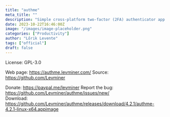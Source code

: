 ```yaml
---
title: "authme"
meta_title: ""
description: "Simple cross-platform two-factor (2FA) authenticator app for desktop."
date: 2023-10-22T16:46:00Z
image: "/images/image-placeholder.png"
categories: ["Productivity"]
author: "Lőrik Levente"
tags: ["official"]
draft: false
---
```


License: GPL-3.0

Web page: https://authme.levminer.com/
Source: https://github.com/Levminer

Donate: https://paypal.me/levminer
Report the bug: https://github.com/Levminer/authme/issues/new/  
Download: https://github.com/Levminer/authme/releases/download/4.2.1/authme-4.2.1-linux-x64.appimage

